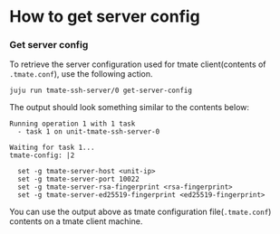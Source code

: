 # How to get server config

### Get server config

To retrieve the server configuration used for tmate client(contents of `.tmate.conf`), use the
following action.

```
juju run tmate-ssh-server/0 get-server-config
```

The output should look something similar to the contents below:

```
Running operation 1 with 1 task
  - task 1 on unit-tmate-ssh-server-0

Waiting for task 1...
tmate-config: |2

  set -g tmate-server-host <unit-ip>
  set -g tmate-server-port 10022
  set -g tmate-server-rsa-fingerprint <rsa-fingerprint>
  set -g tmate-server-ed25519-fingerprint <ed25519-fingerprint>
```

You can use the output above as tmate configuration file(`.tmate.conf`) contents on a tmate client
machine.
